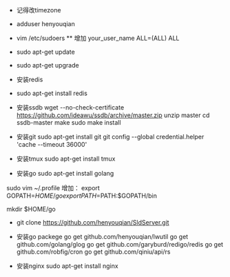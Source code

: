 * 记得改timezone

* adduser henyouqian
* vim /etc/sudoers
** 增加 your_user_name ALL=(ALL) ALL
* sudo apt-get update
* sudo apt-get upgrade

- 安装redis
* sudo apt-get install redis

- 安装ssdb
wget --no-check-certificate https://github.com/ideawu/ssdb/archive/master.zip
unzip master
cd ssdb-master
make
sudo make install

- 安装git
sudo apt-get install git
git config --global credential.helper 'cache --timeout 36000'

- 安装tmux
sudo apt-get install tmux

- 安装go
sudo apt-get install golang

sudo vim ~/.profile
增加：
export GOPATH=$HOME/go
export PATH=$PATH:$GOPATH/bin

mkdir $HOME/go

- git clone https://github.com/henyouqian/SldServer.git

- 安装go packege
go get github.com/henyouqian/lwutil
go get github.com/golang/glog
go get github.com/garyburd/redigo/redis
go get github.com/robfig/cron
go get github.com/qiniu/api/rs

- 安装nginx
sudo apt-get install nginx